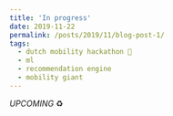 ```yaml
---
title: 'In progress'
date: 2019-11-22
permalink: /posts/2019/11/blog-post-1/
tags:
  - dutch mobility hackathon 🚒
  - ml
  - recommendation engine
  - mobility giant
---
```


*UPCOMING* ♻️

